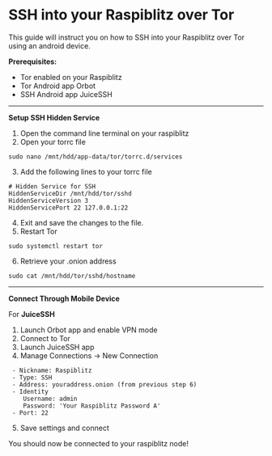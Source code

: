 

# SSH into your Raspiblitz over Tor

This guide will instruct you on how to SSH into your Raspiblitz over Tor using an android device.



**Prerequisites:**
- Tor enabled on your Raspiblitz 
- Tor Android app Orbot
- SSH Android app JuiceSSH

----------------------------------------------

**Setup SSH Hidden Service**
1. Open the command line terminal on your raspiblitz
2. Open your torrc file
  ```
  sudo nano /mnt/hdd/app-data/tor/torrc.d/services
  ```
3. Add the following lines to your torrc file  
  ```
  # Hidden Service for SSH
  HiddenServiceDir /mnt/hdd/tor/sshd
  HiddenServiceVersion 3
  HiddenServicePort 22 127.0.0.1:22
  ```
4. Exit and save the changes to the file.
5. Restart Tor
  ```
  sudo systemctl restart tor
  ```
6. Retrieve your .onion address
  ```
  sudo cat /mnt/hdd/tor/sshd/hostname
  ```

----------------------------------------------

**Connect Through Mobile Device**

For **JuiceSSH**
  1. Launch Orbot app and enable VPN mode
  2. Connect to Tor
  3. Launch JuiceSSH app
  4. Manage Connections -> New Connection
  ```
   - Nickname: Raspiblitz
   - Type: SSH
   - Address: youraddress.onion (from previous step 6)
   - Identity
      Username: admin
      Password: 'Your Raspiblitz Password A'
   - Port: 22
  ```
  5. Save settings and connect

You should now be connected to your raspiblitz node!

